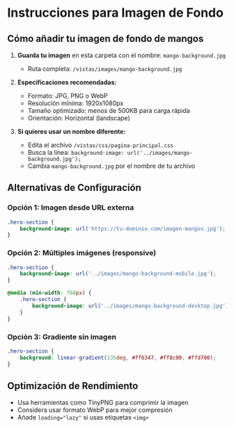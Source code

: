 # Instrucciones para Imagen de Fondo

## Cómo añadir tu imagen de fondo de mangos

1. **Guarda tu imagen** en esta carpeta con el nombre: `mango-background.jpg`
   - Ruta completa: `/vistas/images/mango-background.jpg`

2. **Especificaciones recomendadas:**
   - Formato: JPG, PNG o WebP
   - Resolución mínima: 1920x1080px
   - Tamaño optimizado: menos de 500KB para carga rápida
   - Orientación: Horizontal (landscape)

3. **Si quieres usar un nombre diferente:**
   - Edita el archivo `/vistas/css/pagina-principal.css`
   - Busca la línea: `background-image: url('../images/mango-background.jpg');`
   - Cambia `mango-background.jpg` por el nombre de tu archivo

## Alternativas de Configuración

### Opción 1: Imagen desde URL externa
```css
.hero-section {
    background-image: url('https://tu-dominio.com/imagen-mangos.jpg');
}
```

### Opción 2: Múltiples imágenes (responsive)
```css
.hero-section {
    background-image: url('../images/mango-background-mobile.jpg');
}

@media (min-width: 768px) {
    .hero-section {
        background-image: url('../images/mango-background-desktop.jpg');
    }
}
```

### Opción 3: Gradiente sin imagen
```css
.hero-section {
    background: linear-gradient(135deg, #ff6347, #ff8c00, #ffd700);
}
```

## Optimización de Rendimiento

- Usa herramientas como TinyPNG para comprimir la imagen
- Considera usar formato WebP para mejor compresión
- Añade `loading="lazy"` si usas etiquetas `<img>`
